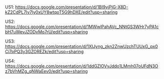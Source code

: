 US1: https://docs.google.com/presentation/d/1BI9vjPjG-X8D-kZ2CdPL7Iv7ly0xUY8wtqoT5G9hDXE/edit?usp=sharing

US2: https://docs.google.com/presentation/d/1MWwlPahAVc_NNtGS3WHr7yPA1cbH7uWevJZODvMo7rU/edit?usp=sharing

US3: https://docs.google.com/presentation/d/1XIJyng_zkn2ZnwUzchTUUxG_px0Ci7pPQ3y3GZOREZk/edit?usp=sharing

US4: https://docs.google.com/presentation/d/1ddGZlOVvJddo1LMmh07oUFdN3Oz7bVhMZg_qNWaEev0/edit?usp=sharing
